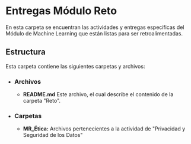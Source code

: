 # Entregas Módulo Reto

En esta carpeta se encuentran las actividades y entregas específicas del Módulo de Machine Learning que están listas para ser retroalimentadas.

## Estructura
Esta carpeta contiene las siguientes carpetas y archivos:

* ### **Archivos**
  * **README.md** Este archivo, el cual describe el contenido de la carpeta "Reto".
* ### **Carpetas**
  * **MR_Ética:** Archivos pertenecientes a la actividad de "Privacidad y Seguridad de los Datos"
